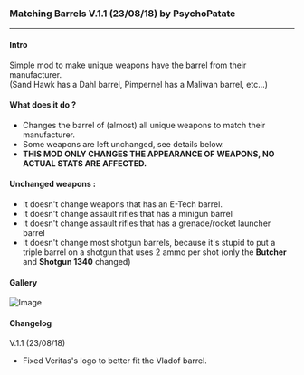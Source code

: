 ### Matching Barrels V.1.1 (23/08/18) by PsychoPatate
---

#### Intro
Simple mod to make unique weapons have the barrel from their manufacturer.  
(Sand Hawk has a Dahl barrel, Pimpernel has a Maliwan barrel, etc...)

#### What does it do ?
- Changes the barrel of (almost) all unique weapons to match their manufacturer.
- Some weapons are left unchanged, see details below.
- **THIS MOD ONLY CHANGES THE APPEARANCE OF WEAPONS, NO ACTUAL STATS ARE AFFECTED.**

#### Unchanged weapons :
- It doesn't change weapons that has an E-Tech barrel.
- It doesn't change assault rifles that has a minigun barrel
- It doesn't change assault rifles that has a grenade/rocket launcher barrel
- It doesn't change most shotgun barrels, because it's stupid to put a triple barrel on a shotgun that uses 2 ammo per shot (only the **Butcher** and **Shotgun 1340** changed)

#### Gallery
![Image](https://i.imgur.com/uMzSq7Z.jpg)

#### Changelog
V.1.1 (23/08/18)
- Fixed Veritas's logo to better fit the Vladof barrel.